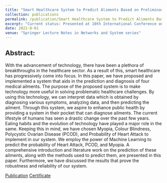 ```yaml
---
title: "Smart Healthcare System to Predict Aliments Based on Preliminary Symptoms"
collection: publications
permalink: /publication/Smart Healthcare System to Predict Aliments Based on Preliminary Symptoms
excerpt: "Current status: Presented at 10th International Conference on Innovations in Computer Science and Engineering (ICICSE-2022)"
date: 2022-8-01
venue: "Springer Lecture Notes in Networks and System series"
---
```


## Abstract:

With the advancement of technology, there have been a plethora of breakthroughs in the healthcare sector. As a result of this, smart healthcare has progressively come into focus. In this paper, we have proposed and implemented a system that aids in the prediction and diagnosis of four medical ailments. The purpose of the proposed system is to make technology more useful in solving problematic healthcare challenges. By using this technology, we can interpret data which is obtained by diagnosing various symptoms, analyzing data, and then predicting the ailment. Through this system, we aspire to enhance public health by providing a system in their pocket that can diagnose ailments. The current lifestyle of humans has seen a drastic change over the past few years. Eating habits and the evolution of technology have played a major role in the same. Keeping this in mind, we have chosen Myopia, Colour Blindness, Polycystic Ovarian Disease (PCOD), and Probability of Heart Attack to implement in our system. We employ the power of Machine Learning to predict the probability of Heart Attack, PCOD, and Myopia. A comprehensive introduction and literature work on the prediction of these ailments, along with the methods used to predict them, are presented in this paper. Furthermore, we have discussed the results that prove the robustness and reliability of our system.

[Publication](https://link.springer.com/book/10.1007/978-981-19-7455-7?sap-outbound-id=89E1DAB668B0E4700A89F03E164AF22FFFBE8584) [Certificate](https://drive.google.com/file/d/1X7qJUlFpaQYaplPicjiPr1qLioNiLL7O/view?usp=sharing)
